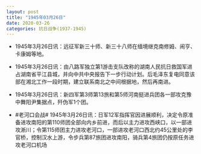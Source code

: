 ```yaml
---
layout: post
title: "1945年03月26日"
date: 2020-03-26
categories: 抗日战争(1937-1945)
---
```


<meta name="referrer" content="no-referrer" />

- 1945年3月26日讯：远征军新三十师、新三十八师在缅境继克南修姆、闹亨、卡康姆等地。 

- 1945年3月26日讯：由八路军独立第1游击支队改称的湖南人民抗日救国军进占湖南省平江县城，并向中共中央报告下一步行动计划。后毛泽东复电同意该部在湘北工作一段时期，建立联系南北之中间根据地，然后再南进。 

- 1945年3月26日讯：新四军第3师第13旅和第5师河南挺进兵团各一部攻克豫中舞阳尹集据点，歼伪军1个团。 

- #老河口会战# 1945年3月26日讯：日军12军指挥官因进展顺利，决定令原准备进攻南阳的第110师团全部向内乡前进，而后以主力进攻西峡口，以一部进攻淅川；令第115师团主力进攻老河口，一部进攻老河口西北约45公里处的李官桥，控制汉水上游，令步兵第87旅团进攻南阳，骑兵第4旅团仍按原任务进攻老河口机场 

